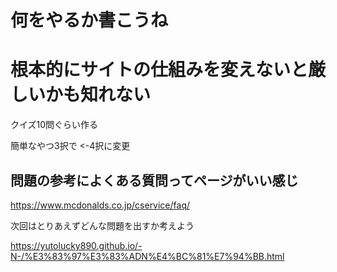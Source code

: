 # 何をやるか書こうね

# 根本的にサイトの仕組みを変えないと厳しいかも知れない

クイズ10問ぐらい作る

簡単なやつ3択で <-4択に変更

## 問題の参考によくある質問ってページがいい感じ

https://www.mcdonalds.co.jp/cservice/faq/

次回はとりあえずどんな問題を出すか考えよう


https://yutolucky890.github.io/-N-/%E3%83%97%E3%83%ADN%E4%BC%81%E7%94%BB.html
